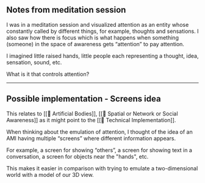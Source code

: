 ## Notes from meditation session

I was in a meditation session and visualized attention as an entity whose constantly called by different things, for example, thoughts and sensations. I also saw how there is focus which is what happens when something (someone) in the space of awareness gets “attention” to pay attention.

I imagined little raised hands, little people each representing a thought, idea, sensation, sound, etc.

What is it that controls attention?

---

## Possible implementation - Screens idea

This relates to [[📝 Artificial Bodies]], [[🧩 Spatial or Network or Social Awareness]] as it might point to the [[📝 Technical Implementation]].

When thinking about the emulation of attention, I thought of the idea of an AMI having multiple “screens” where different information appears.

For example, a screen for showing “others”, a screen for showing text in a conversation, a screen for objects near the "hands", etc.

This makes it easier in comparison with trying to emulate a two-dimensional world with a model of our 3D view.